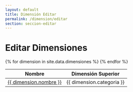 ```yaml
---
layout: default
title: Dimensión Editar
permalink: /dimension/editar
section: seccion-editar
---
```


<div class="container">
  <h1>Editar Dimensiones</h1>
  <table class="table">
    <thead>
      <tr>
        <th>Nombre</th>
        <th>Dimensión Superior</th>
      </tr>
    </thead>
    <tbody>
      {% for dimension in site.data.dimensiones %}
        <tr>
          <td><a href="/dimension/crear">{{ dimension.nombre }}</a></td>
          <td>{{ dimension.categoria }}</td>
        </tr>
      {% endfor %}
    </tbody>
  </table>
</div>
